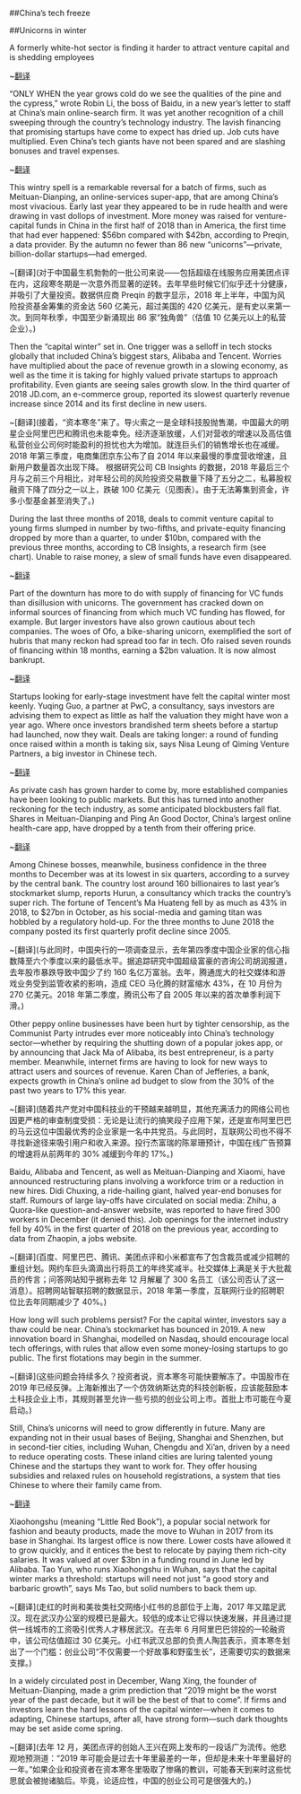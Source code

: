 ##China’s tech freeze

##Unicorns in winter

A formerly white-hot sector is finding it harder to attract venture capital and is shedding employees

~[翻译](中国的科技寒潮,寒冬中的独角兽,一个曾经炙手可热的行业如今吸引风投的难度增加，正在裁员)

“ONLY WHEN the year grows cold do we see the qualities of the pine and the cypress,” wrote Robin Li, the boss of Baidu, in a new year’s letter to staff at China’s main online-search firm. It was yet another recognition of a chill sweeping through the country’s technology industry. The lavish financing that promising startups have come to expect has dried up. Job cuts have multiplied. Even China’s tech giants have not been spared and are slashing bonuses and travel expenses.

~[翻译](“岁寒方知松柏之后凋。”中国搜索引擎大鳄百度的老板李彦宏在给员工的新年信中这样写道。这是又一次有人承认一股寒流正在席卷中国的科技行业。那些本被看好的创业公司期待的慷慨融资已经枯竭。裁员人数成倍增加。就连科技巨头们也未能幸免，纷纷削减奖金和差旅费。)

This wintry spell is a remarkable reversal for a batch of firms, such as Meituan-Dianping, an online-services super-app, that are among China’s most vivacious. Early last year they appeared to be in rude health and were drawing in vast dollops of investment. More money was raised for venture-capital funds in China in the first half of 2018 than in America, the first time that had ever happened: $56bn compared with $42bn, according to Preqin, a data provider. By the autumn no fewer than 86 new “unicorns”—private, billion-dollar startups—had emerged.

~[翻译](对于中国最生机勃勃的一批公司来说——包括超级在线服务应用美团点评在内，这段寒冬期是一次意外而显著的逆转。去年早些时候它们似乎还十分健康，并吸引了大量投资。数据供应商 Preqin 的数字显示，2018 年上半年，中国为风险投资基金筹集的资金达 560 亿美元，超过美国的 420 亿美元，是有史以来第一次。到同年秋季，中国至少新涌现出 86 家“独角兽”（估值 10 亿美元以上的私营企业）。)

Then the “capital winter” set in. One trigger was a selloff in tech stocks globally that included China’s biggest stars, Alibaba and Tencent. Worries have multiplied about the pace of revenue growth in a slowing economy, as well as the time it is taking for highly valued private startups to approach profitability. Even giants are seeing sales growth slow. In the third quarter of 2018 JD.com, an e-commerce group, reported its slowest quarterly revenue increase since 2014 and its first decline in new users.

~[翻译](接着，“资本寒冬”来了。导火索之一是全球科技股抛售潮，中国最大的明星企业阿里巴巴和腾讯也未能幸免。经济逐渐放缓，人们对营收的增速以及高估值私营创业公司何时能盈利的担忧也大为增加。就连巨头们的销售增长也在减缓。2018 年第三季度，电商集团京东公布了自 2014 年以来最慢的季度营收增速，且新用户数量首次出现下降。 根据研究公司 CB Insights 的数据，2018 年最后三个月与之前三个月相比，对年轻公司的风险投资交易数量下降了五分之二，私募股权融资下降了四分之一以上，跌破 100 亿美元（见图表）。由于无法筹集到资金，许多小型基金甚至消失了。)


During the last three months of 2018, deals to commit venture capital to young firms slumped in number by two-fifths, and private-equity financing dropped by more than a quarter, to under $10bn, compared with the previous three months, according to CB Insights, a research firm (see chart). Unable to raise money, a slew of small funds have even disappeared.

~[翻译]()


Part of the downturn has more to do with supply of financing for VC funds than disillusion with unicorns. The government has cracked down on informal sources of financing from which much VC funding has flowed, for example. But larger investors have also grown cautious about tech companies. The woes of Ofo, a bike-sharing unicorn, exemplified the sort of hubris that many reckon had spread too far in tech. Ofo raised seven rounds of financing within 18 months, earning a $2bn valuation. It is now almost bankrupt.

~[翻译](寻求早期投资的创业公司对资本寒冬的感受最为强烈。咨询公司普华永道的合伙人郭誉清表示，投资者建议这些公司要有心理准备，公司估值可能仅能达到一年前可达到水平的一半。以前，投资者在创业公司成立之前就挥舞着投资意向书，现在他们都在观望。中国科技业的大型投资者启明创投的梁颖宇表示，交易耗时更长了，曾经一个月内就可筹集到的一轮资金现在需要六个月。)


Startups looking for early-stage investment have felt the capital winter most keenly. Yuqing Guo, a partner at PwC, a consultancy, says investors are advising them to expect as little as half the valuation they might have won a year ago. Where once investors brandished term sheets before a startup had launched, now they wait. Deals are taking longer: a round of funding once raised within a month is taking six, says Nisa Leung of Qiming Venture Partners, a big investor in Chinese tech.

~[翻译](寻求早期投资的创业公司对资本寒冬的感受最为强烈。咨询公司普华永道的合伙人郭誉清表示，投资者建议这些公司要有心理准备，公司估值可能仅能达到一年前可达到水平的一半。以前，投资者在创业公司成立之前就挥舞着投资意向书，现在他们都在观望。中国科技业的大型投资者启明创投的梁颖宇表示，交易耗时更长了，曾经一个月内就可筹集到的一轮资金现在需要六个月。)


As private cash has grown harder to come by, more established companies have been looking to public markets. But this has turned into another reckoning for the tech industry, as some anticipated blockbusters fall flat. Shares in Meituan-Dianping and Ping An Good Doctor, China’s largest online health-care app, have dropped by a tenth from their offering price.


~[翻译](私人资金越来越难获得，更成熟些的企业已将目光投向公开市场。但随着一些预期会大热的公司表现惨淡，这已成了对科技业的又一次清算。美团点评和中国最大的在线医疗应用平安好医生的股价较发行价下跌了十分之一。)


Among Chinese bosses, meanwhile, business confidence in the three months to December was at its lowest in six quarters, according to a survey by the central bank. The country lost around 160 billionaires to last year’s stockmarket slump, reports Hurun, a consultancy which tracks the country’s super rich. The fortune of Tencent’s Ma Huateng fell by as much as 43% in 2018, to $27bn in October, as his social-media and gaming titan was hobbled by a regulatory hold-up. For the three months to June 2018 the company posted its first quarterly profit decline since 2005.


~[翻译](与此同时，中国央行的一项调查显示，去年第四季度中国企业家的信心指数降至六个季度以来的最低水平。据追踪研究中国超级富豪的咨询公司胡润报道，去年股市暴跌导致中国少了约 160 名亿万富翁。去年，腾通庞大的社交媒体和游戏业务受到监管收紧的影响，造成 CEO 马化腾的财富缩水 43%，在 10 月份为 270 亿美元。2018 年第二季度，腾讯公布了自 2005 年以来的首次单季利润下滑。)


Other peppy online businesses have been hurt by tighter censorship, as the Communist Party intrudes ever more noticeably into China’s technology sector—whether by requiring the shutting down of a popular jokes app, or by announcing that Jack Ma of Alibaba, its best entrepreneur, is a party member. Meanwhile, internet firms are having to look for new ways to attract users and sources of revenue. Karen Chan of Jefferies, a bank, expects growth in China’s online ad budget to slow from the 30% of the past two years to 17% this year.

~[翻译](随着共产党对中国科技业的干预越来越明显，其他充满活力的网络公司也因更严格的审查制度受损：无论是让流行的搞笑段子应用下架，还是宣布阿里巴巴的马云这位中国最优秀的企业家是一名中共党员。与此同时，互联网公司也不得不寻找新途径来吸引用户和收入来源。投行杰富瑞的陈翠珊预计，中国在线广告预算的增速将从前两年的 30% 减缓到今年的 17%。)


Baidu, Alibaba and Tencent, as well as Meituan-Dianping and Xiaomi, have announced restructuring plans involving a workforce trim or a reduction in new hires. Didi Chuxing, a ride-hailing giant, halved year-end bonuses for staff. Rumours of large lay-offs have circulated on social media: Zhihu, a Quora-like question-and-answer website, was reported to have fired 300 workers in December (it denied this). Job openings for the internet industry fell by 40% in the first quarter of 2018 on the previous year, according to data from Zhaopin, a jobs website.

~[翻译](百度、阿里巴巴、腾讯、美团点评和小米都宣布了包含裁员或减少招聘的重组计划。网约车巨头滴滴出行将员工的年终奖减半。社交媒体上满是关于大批裁员的传言；问答网站知乎据称去年 12 月解雇了 300 名员工（该公司否认了这一消息）。招聘网站智联招聘的数据显示，2018 年第一季度，互联网行业的招聘职位比去年同期减少了 40%。)


How long will such problems persist? For the capital winter, investors say a thaw could be near. China’s stockmarket has bounced in 2019. A new innovation board in Shanghai, modelled on Nasdaq, should encourage local tech offerings, with rules that allow even some money-losing startups to go public. The first flotations may begin in the summer.

~[翻译](这些问题会持续多久？投资者说，资本寒冬可能快要解冻了。中国股市在 2019 年已经反弹。上海新推出了一个仿效纳斯达克的科技创新板，应该能鼓励本土科技企业上市，其规则甚至允许一些亏损的创业公司上市。首批上市可能在今夏启动。)


Still, China’s unicorns will need to grow differently in future. Many are expanding not in their usual bases of Beijing, Shanghai and Shenzhen, but in second-tier cities, including Wuhan, Chengdu and Xi’an, driven by a need to reduce operating costs. These inland cities are luring talented young Chinese and the startups they want to work for. They offer housing subsidies and relaxed rules on household registrations, a system that ties Chinese to where their family came from.

~[翻译](不过，中国的独角兽未来需要改变成长方式。出于降低运营成本的需要，许多公司不再像以往那样以北京、上海和深圳为基地扩张，而是选择武汉、成都和西安等二线城市。这些内陆城市正在吸引有才华的中国年轻人和他们想要去工作的创业公司。它们提供住房补贴，放宽户口登记这一将中国人和他们的家庭所在地绑定在一起的制度。)


Xiaohongshu (meaning “Little Red Book”), a popular social network for fashion and beauty products, made the move to Wuhan in 2017 from its base in Shanghai. Its largest office is now there. Lower costs have allowed it to grow quickly, and it entices the best to relocate by paying them rich-city salaries. It was valued at over $3bn in a funding round in June led by Alibaba. Tao Yun, who runs Xiaohongshu in Wuhan, says that the capital winter marks a threshold: startups will need not just “a good story and barbaric growth”, says Ms Tao, but solid numbers to back them up.

~[翻译](走红的时尚和美妆类社交网络小红书的总部位于上海，2017 年又踏足武汉。现在武汉办公室的规模已是最大。较低的成本让它得以快速发展，并且通过提供一线城市的工资吸引优秀人才移居武汉。在去年 6 月阿里巴巴领投的一轮融资中，该公司估值超过 30 亿美元。小红书武汉总部的负责人陶芸表示，资本寒冬划出了一个门槛：创业公司“不仅需要一个好故事和野蛮生长”，还需要切实的数据来支撑。)


In a widely circulated post in December, Wang Xing, the founder of Meituan-Dianping, made a grim prediction that “2019 might be the worst year of the past decade, but it will be the best of that to come”. If firms and investors learn the hard lessons of the capital winter—when it comes to adapting, Chinese startups, after all, have strong form—such dark thoughts may be set aside come spring.

~[翻译](去年 12 月，美团点评的创始人王兴在网上发布的一段话广为流传。他悲观地预测道：“2019 年可能会是过去十年里最差的一年，但却是未来十年里最好的一年。”如果企业和投资者在资本寒冬里吸取了惨痛的教训，可能春天到来时这些忧思就会被抛诸脑后。毕竟，论适应性，中国的创业公司可是很强大的。)